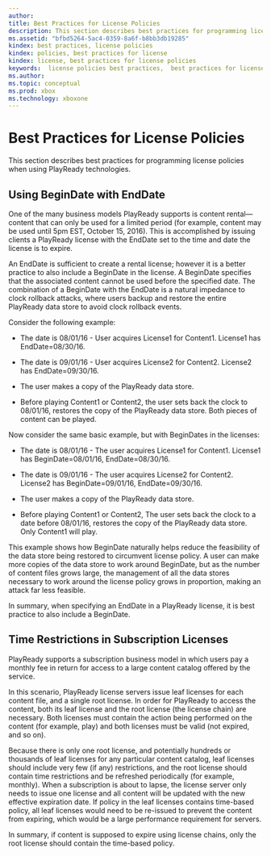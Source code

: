 ```yaml
---
author:
title: Best Practices for License Policies
description: This section describes best practices for programming license policies in PlayReady.
ms.assetid: "bfbd5264-5ac4-0359-8a6f-b8bb3db19285"
kindex: best practices, license policies
kindex: policies, best practices for license
kindex: license, best practices for license policies
keywords:  license policies best practices,  best practices for license policies,  best practices for license policies license
ms.author:
ms.topic: conceptual
ms.prod: xbox
ms.technology: xboxone
---
```



# Best Practices for License Policies


This section describes best practices for programming license policies when using PlayReady technologies.

<a id="begindate"></a>

## Using BeginDate with EndDate


One of the many business models PlayReady supports is content rental&mdash;content that can only be used for a limited period (for example, content may be used until 5pm EST, October 15, 2016). This is accomplished by issuing clients a PlayReady license with the EndDate set to the time and date the license is to expire.


An EndDate is sufficient to create a rental license; however it is a better practice to also include a BeginDate in the license. A BeginDate specifies that the associated content cannot be used before the specified date. The combination of a BeginDate with the EndDate is a natural impedance to clock rollback attacks, where users backup and restore the entire PlayReady data store to avoid clock rollback events.


Consider the following example:

   *  The date is 08/01/16 - User acquires License1 for Content1. License1 has EndDate=08/30/16.

   *  The date is 09/01/16 - User acquires License2 for Content2. License2 has EndDate=09/30/16.

   *  The user makes a copy of the PlayReady data store.

   *  Before playing Content1 or Content2, the user sets back the clock to 08/01/16, restores the copy of the PlayReady data store. Both pieces of content can be played.



Now consider the same basic example, but with BeginDates in the licenses:

   *  The date is 08/01/16 - The user acquires License1 for Content1. License1 has BeginDate=08/01/16, EndDate=08/30/16.

   *  The date is 09/01/16 - The user acquires License2 for Content2. License2 has BeginDate=09/01/16, EndDate=09/30/16.

   *  The user makes a copy of the PlayReady data store.

   *  Before playing Content1 or Content2, The user sets back the clock to a date before 08/01/16, restores the copy of the PlayReady data store. Only Content1 will play.



This example shows how BeginDate naturally helps reduce the feasibility of the data store being restored to circumvent license policy. A user can make more copies of the data store to work around BeginDate, but as the number of content files grows large, the management of all the data stores necessary to work around the license policy grows in proportion, making an attack far less feasible.


In summary, when specifying an EndDate in a PlayReady license, it is best practice to also include a BeginDate.

## Time Restrictions in Subscription Licenses


PlayReady supports a subscription business model in which users pay a monthly fee in return for access to a large content catalog offered by the service.


In this scenario, PlayReady license servers issue leaf licenses for each content file, and a single root license. In order for PlayReady to access the content, both its leaf license and the root license (the license chain) are necessary. Both licenses must contain the action being performed on the content (for example, play) and both licenses must be valid (not expired, and so on).


Because there is only one root license, and potentially hundreds or thousands of leaf licenses for any particular content catalog, leaf licenses should include very few (if any) restrictions, and the root license should contain time restrictions and be refreshed periodically (for example, monthly). When a subscription is about to lapse, the license server only needs to issue one license and all content will be updated with the new effective expiration date. If policy in the leaf licenses contains time-based policy, all leaf licenses would need to be re-issued to prevent the content from expiring, which would be a large performance requirement for servers.


In summary, if content is supposed to expire using license chains, only the root license should contain the time-based policy.


